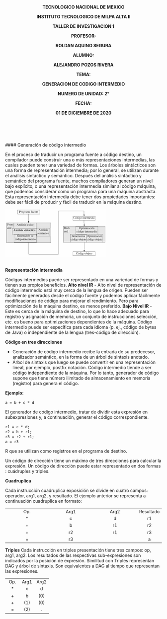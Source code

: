 <strong><h4>
<p style="text-align: center;">
TECNOLOGICO NACIONAL DE MEXICO 
</p>
<p style="text-align: center;">
INSTITUTO TECNOLOGICO DE MILPA ALTA II
</p>
<p style="text-align: center;">
TALLER DE INVESTIGACION 1
</p>
<p style="text-align: center;"> 
PROFESOR:
</p>
<p style="text-align: center;">
ROLDAN AQUINO SEGURA 
</p>
<p style="text-align: center;">
ALUMNO:
</p>
<p style="text-align: center;">
ALEJANDRO POZOS RIVERA
</p>
<p style="text-align: center;">
TEMA:
</p>
<p style="text-align: center;">
GENERACION DE CODIGO INTERMEDIO
</p>
<p style="text-align: center;">
NUMERO DE UNIDAD: 2°
</p>
<p style="text-align: center;">
FECHA: 
</p>
<p style="text-align: center;">
01 DE DICIEMBRE DE 2020
</p>
</h4>
</strong>
<br>
<br>
<br>
<br>
#### Generación de código intermedio 

En el proceso de traducir un programa fuente a código destino, un compilador puede construir una o más representaciones intermedias, las cuales pueden tener una variedad de formas. Los árboles sintácticos son una forma de representación intermedia; por lo general, se utilizan durante el análisis sintáctico y semántico.
Después del análisis sintáctico y semántico del programa fuente, muchos compiladores generan un nivel bajo explícito, o una representación intermedia similar al código máquina, que podemos considerar como un programa para una máquina abstracta. Esta representación intermedia debe tener dos propiedades importantes: debe ser fácil de producir y fácil de traducir en la máquina destino.
 <br>

<img src="img/codigo_intermedio.png">

<br>
<br>

**Representación intermedia**

Códigos intermedios puede ser representado en una variedad de formas y tienen sus propios beneficios.
**Alto nivel IR** - Alto nivel de representación de código intermedio está muy cerca de la lengua de origen. Pueden ser fácilmente generados desde el código fuente y podemos aplicar fácilmente modificaciones de código para mejorar el rendimiento. Pero para optimización de la máquina destino, es menos preferido.
**Bajo Nivel IR** - Este es cerca de la máquina de destino, lo que lo hace adecuado para registro y asignación de memoria, un conjunto de instrucciones selección, etc. es bueno para optimizaciones dependientes de la máquina.
Código intermedio puede ser específica para cada idioma (p. ej., código de bytes de Java) o independiente de la lengua (tres-código de dirección).

**Código en tres direcciones**

- Generación de código intermedio recibe la entrada de su predecesor, analizador semántico, en la forma de un árbol de sintaxis anotado. 
- Árbol de sintaxis que luego se puede convertir en una representación lineal, por ejemplo, postfix notación. Código intermedio tiende a ser código independiente de la máquina. Por lo tanto, generador de código supone que tiene número ilimitado de almacenamiento en memoria (registro) para genera el código. 

**Ejemplo:**
```
a = b + c * d
```

El generador de código intermedio, tratar de dividir esta expresión en subexpresiones y, a continuación, generar el código correspondiente.
```
r1 = c * d;
r2 = b + r1; 
r3 = r2 + r1;
a = r3
```
R que se utilizan como registros en el programa de destino.

Un código de dirección tiene un máximo de tres direcciones para calcular la expresión. Un código de dirección puede estar representado en dos formas : cuádruples y triples.


**Cuadruplica**

Cada instrucción cuadruplica exposición se divide en cuatro campos: operador, arg1, arg2, y resultado. El ejemplo anterior se representa a continuación cuadruplica en formato:
<table style="width: 100%; text-align: center;">
  <tr>
    <td style="width: 33%;">Op.</td>
    <td style="width: 33%;">Arg1</td>
    <td style="width: 33%;">Arg2</td>
    <td style="width: 33%;">Resultado</td>
  </tr>
  <tr>
    <td style="width: 33%;">*</td>
    <td style="width: 33%;">c</td>
    <td style="width: 33%;">d</td>
    <td style="width: 33%;">r1</td>
  
  </tr>
  <tr>
    <td style="width: 33%;">+</td>
    <td style="width: 33%;">b</td>
    <td style="width: 33%;">r1</td>
    <td style="width: 33%;">r2</td>
  </tr>
  <tr>
    <td style="width: 33%;">+</td>
    <td style="width: 33%;">r2</td>
    <td style="width: 33%;">r1</td>
    <td style="width: 33%;">r3</td>
  </tr>
  <tr>
    <td style="width: 33%;">=</td>
    <td style="width: 33%;">r3</td>
    <td style="width: 33%;"></td>
    <td style="width: 33%;">a</td>
  </tr>
</table>


**Triples**
Cada instrucción en triples presentación tiene tres campos: op, arg1, arg2. Los resultados de las respectivas sub-expresiones son indicados por la posición de expresión. Similitud con Triples representan DAG y árbol de sintaxis. Son equivalentes a DAG al tiempo que representan las expresiones.

<table style="width: 100%; text-align: center;">
  <tr>
    <td style="width: 33%;">Op.</td>
    <td style="width: 33%;">Arg1</td>
    <td style="width: 33%;">Arg2</td>
  </tr>
  <tr>
    <td style="width: 33%;">*</td>
    <td style="width: 33%;">c</td>
    <td style="width: 33%;">d</td>
  
  </tr>
  <tr>
    <td style="width: 33%;">+</td>
    <td style="width: 33%;">b</td>
    <td style="width: 33%;">(0)</td>
  </tr>
  <tr>
    <td style="width: 33%;">+</td>
    <td style="width: 33%;">(1)</td>
    <td style="width: 33%;">(0)</td>
  </tr>
  <tr>
    <td style="width: 33%;">=</td>
    <td style="width: 33%;">(2)</td>
    <td style="width: 33%;">.</td>
  </tr>
</table>






